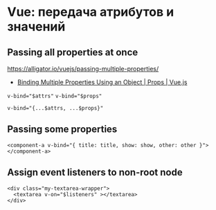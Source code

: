 # Vue: передача атрибутов и значений

## Passing all properties at once

  https://alligator.io/vuejs/passing-multiple-properties/
- [Binding Multiple Properties Using an Object | Props | Vue.js](https://vuejs.org/guide/components/props.html#binding-multiple-properties-using-an-object)

`v-bind="$attrs"`
`v-bind="$props"`

`v-bind="{...$attrs, ...$props}"`

## Passing some properties

`<component-a v-bind="{ title: title, show: show, other: other }"></component-a>`

## Assign event listeners to non-root node

```vue
<div class="my-textarea-wrapper">
  <textarea v-on="$listeners" ></textarea>
</div>
```
